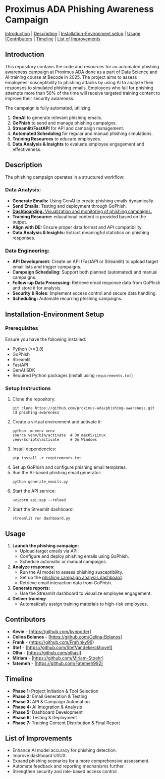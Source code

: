 
# **Proximus ADA Phishing Awareness Campaign**


[Introduction](#introduction)     |     [Description](#description)     |       [Installation-Environment setup](#installation-environment-setup)    |       [Usage](#usage)    |[Contributors](#contributors)    |      [Timeline](#timeline)       |       [List of Improvements](#list-of-improvements)  

## **Introduction**

This repository contains the code and resources for an automated phishing awareness campaign at Proximus ADA done as a part of Data Science and AI training course at Becode in 2025. The project aims to assess employees' susceptibility to phishing attacks by using AI to analyze their responses to simulated phishing emails. Employees who fall for phishing attempts more than 50% of the time will receive targeted training content to improve their security awareness.

The campaign is fully automated, utilizing:
1. **GenAI** to generate relevant phishing emails.
2. **GoPhish** to send and manage phishing campaigns.
3. **Streamlit/FastAPI** for API and campaign management.
4. **Automated Scheduling** for regular and manual phishing simulations.
5. **Training Resources** to educate employees.
6. **Data Analysis & Insights** to evaluate employee engagement and effectiveness.

## **Description**

The phishing campaign operates in a structured workflow:

### **Data Analysis:**
- **Generate Emails:** Using GenAI to create phishing emails dynamically.
- **Send Emails:** Testing and deployment through GoPhish.
- [**Dashboarding:** Visualization and monitoring of phishing campaigns.](https://github.com/Miriam-Stoehr/phishing-campaign-analysis)
- **Training Resource:** educational content is provided based on the output.
- **Align with DE:** Ensure proper data format and API compatibility.
- **Data Analysis & Insights:** Extract meaningful statistics on phishing responses.

### **Data Engineering:**
- **API Development:** Create an API (FastAPI or Streamlit) to upload target email lists and trigger campaigns.
- **Campaign Scheduling:** Support both planned (automated) and manual campaigns.
- **Follow-up Data Processing:** Retrieve email response data from GoPhish and store it for analysis.
- **Security & Roles:** Implement access control and secure data handling.
- **Scheduling:** Automate recurring phishing campaigns.

## **Installation-Environment Setup**

### **Prerequisites**
Ensure you have the following installed:
- Python (>=3.8)
- GoPhish
- Streamlit
- FastAPI
- GenAI SDK
- Required Python packages (install using `requirements.txt`)

### **Setup Instructions**
1. Clone the repository:
   ```shell
   git clone https://github.com/proximus-ada/phishing-awareness.git
   cd phishing-awareness
   ```
2. Create a virtual environment and activate it:
   ```shell
   python -m venv venv
   source venv/bin/activate  # On macOS/Linux
   venv\Scripts\activate     # On Windows
   ```
3. Install dependencies:
   ```shell
   pip install -r requirements.txt
   ```
4. Set up GoPhish and configure phishing email templates.
5. Run the AI-based phishing email generator:
   ```shell
   python generate_emails.py
   ```
6. Start the API service:
   ```shell
   uvicorn api:app --reload
   ```
7. Start the Streamlit dashboard:
   ```shell
   streamlit run dashboard.py
   ```

## **Usage**

1. **Launch the phishing campaign:**
   - Upload target emails via API.
   - Configure and deploy phishing emails using GoPhish.
   - Schedule automatic or manual campaigns.
2. **Analyze responses:**
   - Run the AI model to assess phishing susceptibility.
   - Set up the [phishing campaign analysis dashboard](https://github.com/Miriam-Stoehr/phishing-campaign-analysis).
   - Retrieve email interaction data from GoPhish.
3. **Generate reports:**
   - Use the Streamlit dashboard to visualize employee engagement.
4. **Deliver training:**
   - Automatically assign training materials to high-risk employees.

## **Contributors**

- **Kevin** - [https://github.com/kvnpotter]
- **Celina Bolanos** - [https://github.com/Celina-Bolanos]
- **Frank** - (https://github.com/FraNnky96)
- **Stef** - [https://github.com/StefVandekerckhove1]
- **Olha** - [https://github.com/olhasl]
- **Miriam** - [https://github.com/Miriam-Stoehr]
- **fatemeh** - [https://github.com/Fatemeh992]


## **Timeline**

- **Phase 1:** Project Initiation & Tool Selection  
- **Phase 2:** Email Generation & Testing  
- **Phase 3:** API & Campaign Automation  
- **Phase 4:** AI Integration & Analysis  
- **Phase 5:** Dashboard Development  
- **Phase 6:** Testing & Deployment  
- **Phase 7:** Training Content Distribution & Final Report  

## **List of Improvements**

- Enhance AI model accuracy for phishing detection.
- Improve dashboard UI/UX.
- Expand phishing scenarios for a more comprehensive assessment.
- Automate feedback and reporting mechanisms further.
- Strengthen security and role-based access control.
